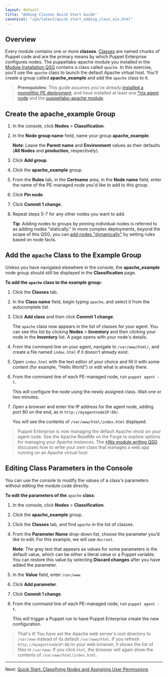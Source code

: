 ```yaml
---
layout: default
title: "Adding Classes Quick Start Guide"
canonical: "/pe/latest/quick_start_adding_class_nix.html"
---
```



## Overview

Every module contains one or more **classes**. [Classes](/puppet/4.3/reference/lang_classes.html) are named chunks of Puppet code and are the primary means by which Puppet Enterprise configures nodes. The puppetlabs-apache module you installed in the [Module Installation QSG](./quick_start_module_install_nix.html) contains a class called `apache`. In this exercise, you'll use the `apache` class to launch the default Apache virtual host. You'll create a group called __apache_example__ and add the `apache` class to it.

> **Prerequisites**: This guide assumes you've already [installed a monolithic PE deployment](./quick_start_install_mono.html), and have installed at least one [*nix agent node](./quick_start_install_agents_nix.html) and the [puppetlabs-apache module](./quick_start_module_install_nix.html).


## Create the apache_example Group

1. In the console, click __Nodes__ > __Classification__.
2. In the __Node group name__ field, name your group **apache_example**.

   **Note**: Leave the **Parent name** and **Environment** values as their defaults (**All Nodes** and **production**, respectively).

3. Click __Add group__.
4. Click the __apache_example__ group.
5. From the __Rules__ tab, in the __Certname__ area, in the __Node name__ field, enter the name of the PE-managed node you'd like to add to this group.
6. Click __Pin node__.
7. Click __Commit 1 change__.
8. Repeat steps 5-7 for any other nodes you want to add.

   **Tip**: Adding nodes to groups by pinning individual nodes is referred to as adding nodes "statically." In more complex deployments, beyond the scope of this QSG, you can [add nodes "dynamically"](./console_classes_groups.html#adding-nodes-dynamically) by setting rules based on node facts.


## Add the `apache` Class to the Example Group

Unless you have navigated elsewhere in the console, the __apache_example__ node group should still be displayed in the __Classification__ page.

**To add the `apache` class to the example group:**

1. Click the __Classes__ tab.

2. In the __Class name__ field, begin typing `apache`, and select it from the autocomplete list.

3. Click __Add class__ and then click __Commit 1 change__.

   The `apache` class now appears in the list of classes for your agent. You can see this list by clicking __Nodes__ > __Inventory__ and then clicking your node in the __Inventory__ list. A page opens with your node's details.

4. From the command line on your agent, navigate to `/var/www/html/`, and create a file named `index.html` if it doesn't already exist.

5. Open `index.html` with the text editor of your choice and fill it with some content (for example, "Hello World") or edit what is already there.

6. From the command line of each PE-managed node, run `puppet agent -t`.

   This will configure the node using the newly assigned class. Wait one or two minutes.

7. Open a browser and enter the IP address for the agent node, adding port 80 on the end, as in `http://myagentnodeIP:80/`.

   You will see the contents of `/var/www/html/index.html` displayed.

> Puppet Enterprise is now managing the default Apache vhost on your agent node. See the Apache ReadMe on the Forge to explore options for managing your Apache instances. The [*Nix module writing QSG](./quick_writing_nix.html) discusses how to write your own class that manages a web app running on an Apache virtual host.

## Editing Class Parameters in the Console

You can use the console to modify the values of a class's parameters without editing the module code directly.

**To edit the parameters of the** `apache` **class**:

1. In the console, click __Nodes__ > __Classification__.
2. Click the __apache_example__ group.
3. Click the __Classes__ tab, and find `apache` in the list of classes.

4. From the __Parameter Name__ drop-down list, choose the parameter you’d like to edit. For this example, we will use `docroot`.

   **Note**: The grey text that appears as values for some parameters is the default value, which can be either a literal value or a Puppet variable. You can restore this value by selecting __Discard changes__ after you have added the parameter.

5. In the __Value__ field, enter `/var/www`.
6. Click __Add parameter__.
7. Click __Commit 1 change__.
8. From the command line of each PE-managed node, run `puppet agent -t`.

   This will trigger a Puppet run to have Puppet Enterprise create the new configuration.

> That's it! You have set the Apache web server's root directory to `/var/www` instead of its default `/var/www/html`. If you refresh `http://myagentnodeIP:80/`in your web browser, it shows the list of files in `/var/www`. If you click `html`, the browser will again show the contents of `/var/www/html/index.html`.

----------

Next: [Quick Start: Classifying Nodes and Assigning User Permissions](./quick_start_nc_rbac.html)
